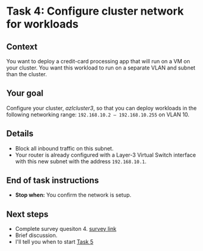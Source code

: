 
# Task 4: Configure cluster network for workloads

## Context

You want to deploy a credit-card processing app that will run on a VM on your cluster. You want this workload to run on a separate VLAN and subnet than the cluster.

## Your goal

Configure your cluster, _azlcluster3_, so that you can deploy workloads in the following networking range: `192.168.10.2 – 192.168.10.255` on VLAN 10.

## Details

- Block all inbound traffic on this subnet.
- Your router is already configured with a Layer-3 Virtual Switch interface with this new subnet with the address `192.168.10.1`.




## End of task instructions

- **Stop when:** You confirm the network is setup. 

## Next steps 

- Complete survey quesiton 4. [survey link](https://forms.office.com/r/4bBC2WZ5qG)
- Brief discussion.
- I'll tell you when to start [Task 5](task5.md)
